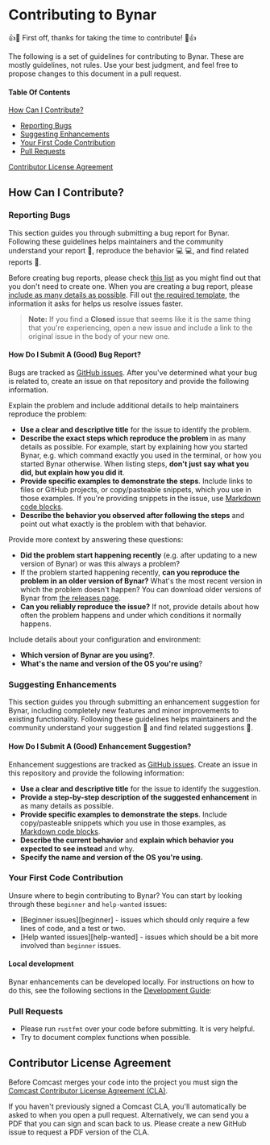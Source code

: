 # Contributing to Bynar

:+1::tada: First off, thanks for taking the time to contribute! :tada::+1:

The following is a set of guidelines for contributing to Bynar. 
These are mostly guidelines, not rules. 
Use your best judgment, and feel free to propose changes to this document in a pull request.

#### Table Of Contents

[How Can I Contribute?](#how-can-i-contribute)
  * [Reporting Bugs](#reporting-bugs)
  * [Suggesting Enhancements](#suggesting-enhancements)
  * [Your First Code Contribution](#your-first-code-contribution)
  * [Pull Requests](#pull-requests)
  
[Contributor License Agreement](#contributor-license-agreement)
## How Can I Contribute?

### Reporting Bugs

This section guides you through submitting a bug report for Bynar. 
Following these guidelines helps maintainers and the community understand your report :pencil:, 
reproduce the behavior :computer: :computer:, and find related reports :mag_right:.

Before creating bug reports, please check [this list](#before-submitting-a-bug-report) as you might 
find out that you don't need to create one. When you are creating a bug report, 
please [include as many details as possible](#how-do-i-submit-a-good-bug-report). 
Fill out [the required template](ISSUE_TEMPLATE.md), the information it asks for helps us resolve issues faster.

> **Note:** If you find a **Closed** issue that seems like it is the same thing that you're experiencing, 
open a new issue and include a link to the original issue in the body of your new one.

#### How Do I Submit A (Good) Bug Report?

Bugs are tracked as [GitHub issues](https://guides.github.com/features/issues/). 
After you've determined what your bug is related to, create an issue on that repository and 
provide the following information.

Explain the problem and include additional details to help maintainers reproduce the problem:

* **Use a clear and descriptive title** for the issue to identify the problem.
* **Describe the exact steps which reproduce the problem** in as many details as possible. 
For example, start by explaining how you started Bynar, e.g. which command exactly you used in the terminal, 
or how you started Bynar otherwise. When listing steps, **don't just say what you did, but explain how you did it**. 
* **Provide specific examples to demonstrate the steps**. Include links to files or GitHub projects, or 
copy/pasteable snippets, which you use in those examples. If you're providing snippets in the issue, 
use [Markdown code blocks](https://help.github.com/articles/markdown-basics/#multiple-lines).
* **Describe the behavior you observed after following the steps** and point out what exactly is the problem with that 
behavior.

Provide more context by answering these questions:

* **Did the problem start happening recently** (e.g. after updating to a new version of Bynar) or was this always a problem?
* If the problem started happening recently, **can you reproduce the problem in an older version of Bynar?** What's 
the most recent version in which the problem doesn't happen? You can download older versions of Bynar 
from [the releases page](https://github.com/Comcast/Bynar/releases).
* **Can you reliably reproduce the issue?** If not, provide details about how often the problem happens and under which 
conditions it normally happens.

Include details about your configuration and environment:

* **Which version of Bynar are you using?**.
* **What's the name and version of the OS you're using**?

### Suggesting Enhancements

This section guides you through submitting an enhancement suggestion for Bynar, including completely new features and 
minor improvements to existing functionality. Following these guidelines helps maintainers and the community 
understand your suggestion :pencil: and find related suggestions :mag_right:.


#### How Do I Submit A (Good) Enhancement Suggestion?

Enhancement suggestions are tracked as [GitHub issues](https://guides.github.com/features/issues/). 
Create an issue in this repository and provide the following information:

* **Use a clear and descriptive title** for the issue to identify the suggestion.
* **Provide a step-by-step description of the suggested enhancement** in as many details as possible.
* **Provide specific examples to demonstrate the steps**. Include copy/pasteable snippets which you use in those examples, as [Markdown code blocks](https://help.github.com/articles/markdown-basics/#multiple-lines).
* **Describe the current behavior** and **explain which behavior you expected to see instead** and why.
* **Specify the name and version of the OS you're using.**

### Your First Code Contribution

Unsure where to begin contributing to Bynar? You can start by looking through these `beginner` and `help-wanted` issues:

* [Beginner issues][beginner] - issues which should only require a few lines of code, and a test or two.
* [Help wanted issues][help-wanted] - issues which should be a bit more involved than `beginner` issues.


#### Local development

Bynar enhancements can be developed locally. For instructions on how to do this, see the following sections in the 
[Development Guide](https://github.com/Comcast/Bynar#to-start-developing-bynar):

### Pull Requests

* Please run `rustfmt` over your code before submitting.  It is very helpful.
* Try to document complex functions when possible.

## Contributor License Agreement

Before Comcast merges your code into the project you must sign the [Comcast Contributor License Agreement (CLA)](https://gist.github.com/ComcastOSS/a7b8933dd8e368535378cda25c92d19a).

If you haven't previously signed a Comcast CLA, you'll automatically be asked to when you open a pull request. Alternatively, we can send you a PDF that you can sign and scan back to us. Please create a new GitHub issue to request a PDF version of the CLA.
